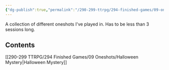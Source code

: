 ```yaml
---
{"dg-publish":true,"permalink":"/290-299-ttrpg/294-finished-games/09-oneshots/oneshots/","dgHomeLink":true,"dgPassFrontmatter":false,"dgShowBacklinks":true,"dgShowLocalGraph":false,"dgShowInlineTitle":true}
---
```



A collection of different oneshots I've played in.
Has to be less than 3 sessions long.

## Contents

[[290-299 TTRPG/294 Finished Games/09 Oneshots/Halloween Mystery|Halloween Mystery]]